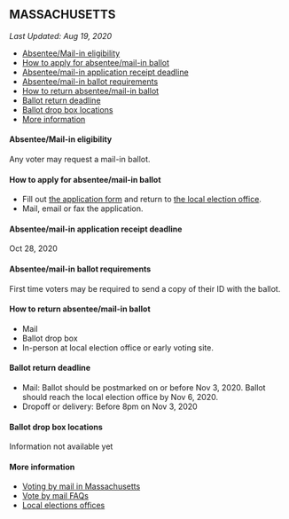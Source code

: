 ## MASSACHUSETTS

*Last Updated: Aug 19, 2020*

* [Absentee/Mail-in eligibility](#absenteemail-in-eligibility)
* [How to apply for absentee/mail-in ballot](#how-to-apply-for-absenteemail-in-ballot)
* [Absentee/mail-in application receipt deadline](#absenteemail-in-application-receipt-deadline)
* [Absentee/mail-in ballot requirements](#absenteemail-in-ballot-requirements)
* [How to return absentee/mail-in ballot](#how-to-return-absenteemail-in-ballot)
* [Ballot return deadline](#ballot-return-deadline)
* [Ballot drop box locations](#ballot-drop-box-locations)
* [More information](#more-information)


#### Absentee/Mail-in eligibility
Any voter may request a mail-in ballot.


#### How to apply for absentee/mail-in ballot
* Fill out [the application form](https://www.sec.state.ma.us/ele/elepdf/2020-Vote-by-Mail-Application.pdf) and return to [the local election office](https://www.sec.state.ma.us/ele/eleev/ev-find-my-election-office.htm).
* Mail, email or fax the application.


#### Absentee/mail-in application receipt deadline
Oct 28, 2020


#### Absentee/mail-in ballot requirements
First time voters may be required to send a copy of their ID with the ballot.


#### How to return absentee/mail-in ballot
* Mail
* Ballot drop box
* In-person at local election office or early voting site.


#### Ballot return deadline
* Mail: Ballot should be postmarked on or before Nov 3, 2020. Ballot should reach the local
election office by Nov 6, 2020.
* Dropoff or delivery: Before 8pm on Nov 3, 2020


#### Ballot drop box locations
Information not available yet


#### More information
* [Voting by mail in Massachusetts](https://www.sec.state.ma.us/ele/eleev/early-voting-by-mail.htm)
* [Vote by mail FAQs](https://www.sec.state.ma.us/ele/eleev/early-voting-faq.htm)
* [Local elections offices](https://www.sec.state.ma.us/ele/eleev/ev-find-my-election-office.htm)

